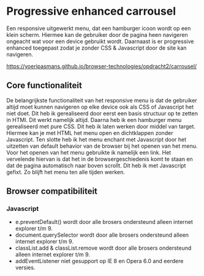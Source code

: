 # Progressive enhanced carrousel

Een responsive uitgewerkt menu, dat een hamburger icoon wordt op een klein scherm. Hiermee kan de gebruiker door de pagina heen navigeren ongeacht wat voor een device gebruikt wordt. Daarnaast is er progressive enhanced toegepast zodat je zonder CSS & Javascript door de site kan navigeren.

https://yoeripasmans.github.io/browser-technologies/opdracht2/carrousel/

## Core functionaliteit

De belangrijkste functionaliteit van het responsive menu is dat de gebruiker altijd moet kunnen navigeren op elke device ook als CSS of Javascript het niet doet. Dit heb ik gerealiseerd door eerst een basis structuur op te zetten in HTMl. Dit werkt namelijk altijd. Daarna heb ik een hamburger menu gerealiseerd met pure CSS. Dit heb ik laten werken door middel van target. Hiermee kan je met HTML het menu open en dichtklappen zonder Javascript. Ten slotte heb ik het menu enchant met Javascript door het uitzetten van default behavior van de browser bij het openen van het menu. Voor het openen van het menu gebruikte ik namelijk een link. Het vervelende hiervan is dat het in de browsergeschiedenis komt te staan en dat de pagina automatisch naar boven scrollt. Dit heb ik met Javascript gefixt. Zo blijft het menu ten alle tijden werken.

## Browser compatibiliteit

### Javascript
- e.preventDefault() wordt door alle brosers ondersteund alleen internet explorer t/m 9.
- document.querySelector wordt door alle brosers ondersteund alleen internet explorer t/m 9.
- classList.add & classList.remove wordt door alle brosers ondersteund alleen internet explorer t/m 9.
- addEventListener niet gesupport op IE 8 en Opera 6.0 and eerdere versies.
